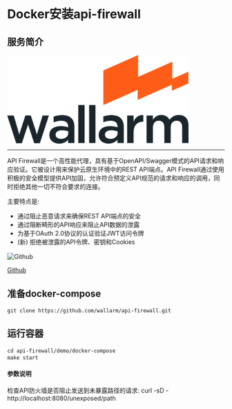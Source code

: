 # **Docker安装api-firewall** #
## 服务简介 ##

 <img src="./../images/Wallarm_Logo.png" width = "420" alt="Github" align=center />

* * *
 
 API Firewall是一个高性能代理，具有基于OpenAPI/Swagger模式的API请求和响应验证。它被设计用来保护云原生环境中的REST API端点。API Firewall通过使用积极的安全模型提供API加固，允许符合预定义API规范的请求和响应的调用，同时拒绝其他一切不符合要求的连接。

主要特点是:
- 通过阻止恶意请求来确保REST API端点的安全
- 通过阻断畸形的API响应来阻止API数据的泄露
- 为基于OAuth 2.0协议的认证验证JWT访问令牌
- (新) 拒绝被泄露的API令牌、密钥和Cookies

 <img src="https://github.com/favicon.ico" width = "20" alt="Github" align=center />

[ Github ](https://github.com/wallarm/api-firewall)
## 准备docker-compose ##
    git clone https://github.com/wallarm/api-firewall.git
## 运行容器 ##
    cd api-firewall/demo/docker-compose
    make start
#### 参数说明 ####
检查API防火墙是否阻止发送到未暴露路径的请求:
    curl -sD - http://localhost:8080/unexposed/path
